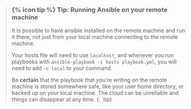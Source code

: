 <!--
type: tip box
location: in a tutorial
arguments:
    required:
        none
    optional:
        none
-->
> ### {% icon tip %} Tip: Running Ansible on your remote machine
> It is possible to have ansible installed on the remote machine and run it there, not just from your local machine connecting to the remote machine.
>
> Your hosts file will need to use `localhost`,  and whenever you run playbooks with `ansible-playbook -i hosts playbook.yml`, you will need to add `-c local` to your command.
>
> Be **certain** that the playbook that you're writing on the remote machine is stored somewhere safe, like your user home directory, or backed up on your local machine. The cloud can be unreliable and things can disappear at any time.
{: .tip}
